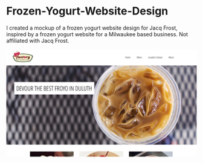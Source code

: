 # Frozen-Yogurt-Website-Design
I created a mockup of a frozen yogurt website design for Jacq Frost, inspired by a frozen yogurt website for a Milwaukee based business. Not affiliated with Jacq Frost.

![alt tag](/res/markdown/images/Index.png)
